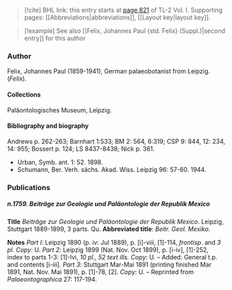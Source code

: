 > [!cite] BHL link: this entry starts at [page 821](https://www.biodiversitylibrary.org/item/103414#page/869/mode/1up) of TL-2 Vol. I.
> Supporting pages: [[Abbreviations|abbreviations]], [[Layout key|layout key]].

> [!example] See also [[Felix, Johannes Paul {std. Felix} (Suppl.)|second entry]] for this author

### Author

Felix, Johannes Paul (1859-1941), German palaeobotanist from Leipzig. (*Felix*).

#### Collections

Paläontologisches Museum, Leipzig.

#### Bibliography and biography

Andrews p. 262-263; Barnhart 1:533; BM 2: 564, 6:319; CSP 9: 844, 12: 234, 14: 955; Bossert p. 124; LS 8437-8438; Nick p. 361.
- Urban, Symb. ant. 1: 52. 1898.
- Schumann, Ber. Verh. sächs. Akad. Wiss. Leipzig 96: 57-60. 1944.

### Publications

##### n.1759. Beiträge zur Geologie und Paläontologie der Republik Mexico

**Title**
*Beiträge zur Geologie und Paläontologie der Republik Mexico*. Leipzig, Stuttgart 1889-1899, 3 parts. Qu.
**Abbreviated title**: *Beitr. Geol. Mexiko*.

**Notes**
*Part I*: Leipzig 1890 (p. iv: Jul 1889), p. \[i\]-viii, \[1\]-114, *frontisp*. and *3 pl. Copy*: U.
*Part 2*: Leipzig 1899 (Nat. Nov. Oct 1899), p. \[i-iv\], \[1\]-252, index to parts 1-3: \[1\]-lvi, *10 pl., 52 text ills. Copy*: U. – Added: General t.p. and contents \[i-iii\].
*Part 3*: Stuttgart Mar-Mai 1891 (printing finished Mar 1891, Nat. Nov. Mai 1891), p. \[1\]-78, \[2\]. *Copy*: U. – Reprinted from *Palaeontographica* 27: 117-194.

